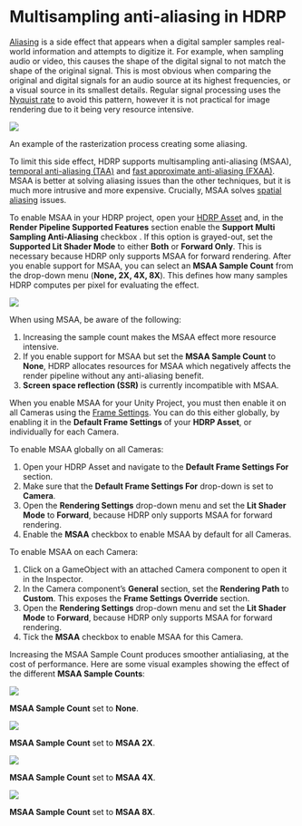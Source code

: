 # Multisampling anti-aliasing in HDRP

[Aliasing](Glossary.html#Aliasing) is a side effect that appears when a digital sampler samples real-world information and attempts to digitize it. For example, when sampling audio or video, this causes the shape of the digital signal to not match the shape of the original signal. This is most obvious when comparing the original and digital signals for an audio source at its highest frequencies, or a visual source in its smallest details. Regular signal processing uses the [Nyquist rate](Glossary.html#NyquistRate) to avoid this pattern, however it is not practical for image rendering due to it being very resource intensive.

![](Images/MSAA1.png)

An example of the rasterization process creating some aliasing.

To limit this side effect, HDRP supports multisampling anti-aliasing (MSAA), [temporal anti-aliasing (TAA)](Glossary.html#TemporalAntiAliasing) and [fast approximate anti-aliasing (FXAA)](Glossary.html#FastApproximateAntiAliasing). MSAA is better at solving aliasing issues than the other techniques, but it is much more intrusive and more expensive. Crucially, MSAA solves [spatial aliasing](Glossary.html#SpatialAliasing) issues.

To enable MSAA in your HDRP project, open your [HDRP Asset](HDRP-Asset.html) and, in the **Render Pipeline Supported Features** section enable the **Support Multi Sampling Anti-Aliasing** checkbox . If this option is grayed-out, set the **Supported Lit Shader Mode** to either **Both** or **Forward Only**. This is necessary because HDRP only supports MSAA for forward rendering. After you enable support for MSAA, you can select an **MSAA Sample Count** from the drop-down menu (**None, 2X, 4X, 8X**). This defines how many samples HDRP computes per pixel for evaluating the effect. 

![](Images/MSAA2.png)

When using MSAA, be aware of the following:

1. Increasing the sample count makes the MSAA effect more resource intensive. 
2. If you enable support for MSAA but set the **MSAA Sample Count** to **None**, HDRP allocates resources for MSAA which negatively affects the render pipeline without any anti-aliasing benefit.
3. **Screen space reflection (SSR)** is currently incompatible with MSAA.

When you enable MSAA for your Unity Project, you must then enable it on all Cameras using the [Frame Settings](Frame-Settings.html). You can do this either globally, by enabling it in the **Default Frame Settings** of your **HDRP Asset**, or individually for each Camera.

To enable MSAA globally on all Cameras:

1. Open your HDRP Asset and navigate to the **Default Frame Settings For** section. 
2. Make sure that the **Default Frame Settings For** drop-down is set to **Camera**. 
3. Open the **Rendering Settings** drop-down menu and set the **Lit Shader Mode** to **Forward**, because HDRP only supports MSAA for forward rendering. 
4. Enable the **MSAA** checkbox to enable MSAA by default for all Cameras.

To enable MSAA on each Camera:

1.  Click on a GameObject with an attached Camera component to open it in the Inspector. 
2. In the Camera component’s **General** section, set the **Rendering Path** to **Custom**. This exposes the **Frame Settings Override** section. 
3. Open the **Rendering Settings** drop-down menu and set the **Lit Shader Mode** to **Forward**, because HDRP only supports MSAA for forward rendering. 
4. Tick the **MSAA** checkbox to enable MSAA for this Camera.

Increasing the MSAA Sample Count produces smoother antialiasing, at the cost of performance. Here are some visual examples showing the effect of the different **MSAA Sample Counts**:

![](Images/MSAA3.png)

**MSAA Sample Count** set to **None**.



![](Images/MSAA4.png)

**MSAA Sample Count** set to **MSAA 2X**.

![](Images/MSAA5.png)

**MSAA Sample Count** set to **MSAA 4X**.

![](Images/MSAA6.png)

**MSAA Sample Count** set to **MSAA 8X**.